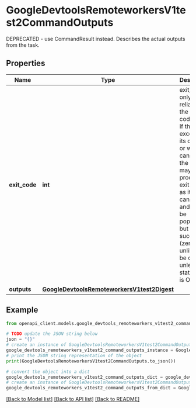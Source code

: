 # GoogleDevtoolsRemoteworkersV1test2CommandOutputs

DEPRECATED - use CommandResult instead. Describes the actual outputs from the task.

## Properties

Name | Type | Description | Notes
------------ | ------------- | ------------- | -------------
**exit_code** | **int** | exit_code is only fully reliable if the status&#39; code is OK. If the task exceeded its deadline or was cancelled, the process may still produce an exit code as it is cancelled, and this will be populated, but a successful (zero) is unlikely to be correct unless the status code is OK. | [optional] 
**outputs** | [**GoogleDevtoolsRemoteworkersV1test2Digest**](GoogleDevtoolsRemoteworkersV1test2Digest.md) |  | [optional] 

## Example

```python
from openapi_client.models.google_devtools_remoteworkers_v1test2_command_outputs import GoogleDevtoolsRemoteworkersV1test2CommandOutputs

# TODO update the JSON string below
json = "{}"
# create an instance of GoogleDevtoolsRemoteworkersV1test2CommandOutputs from a JSON string
google_devtools_remoteworkers_v1test2_command_outputs_instance = GoogleDevtoolsRemoteworkersV1test2CommandOutputs.from_json(json)
# print the JSON string representation of the object
print(GoogleDevtoolsRemoteworkersV1test2CommandOutputs.to_json())

# convert the object into a dict
google_devtools_remoteworkers_v1test2_command_outputs_dict = google_devtools_remoteworkers_v1test2_command_outputs_instance.to_dict()
# create an instance of GoogleDevtoolsRemoteworkersV1test2CommandOutputs from a dict
google_devtools_remoteworkers_v1test2_command_outputs_from_dict = GoogleDevtoolsRemoteworkersV1test2CommandOutputs.from_dict(google_devtools_remoteworkers_v1test2_command_outputs_dict)
```
[[Back to Model list]](../README.md#documentation-for-models) [[Back to API list]](../README.md#documentation-for-api-endpoints) [[Back to README]](../README.md)


